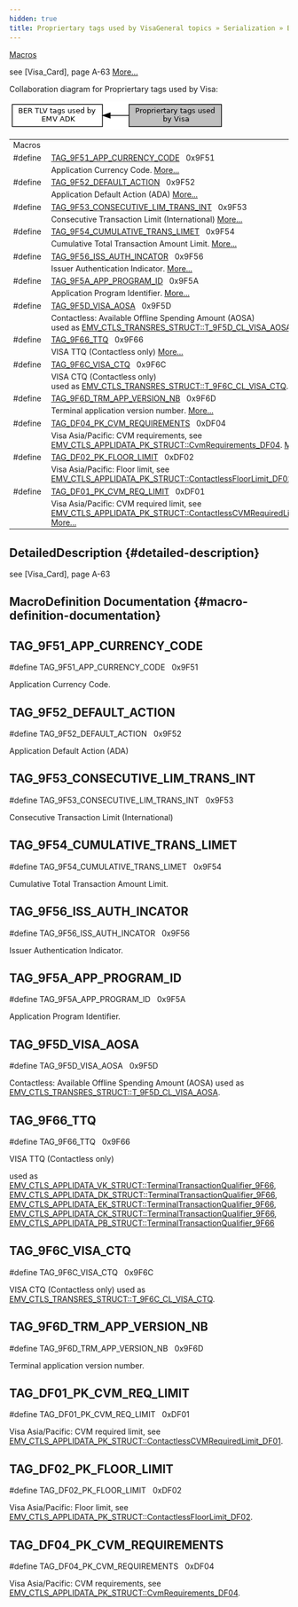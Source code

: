 ```yaml
---
hidden: true
title: Propriertary tags used by VisaGeneral topics » Serialization » BER TLV tags used by EMV ADK
---
```


[Macros](#define-members)

see \[Visa_Card\], page A-63 [More\...](#details)

Collaboration diagram for Propriertary tags used by Visa:

![](group___v_i_s_a___t_a_g_s.png)

|  |  |
|----|----|
| Macros |  |
| #define  | [TAG_9F51_APP_CURRENCY_CODE](#ga139390165050f732efd3ae2ec2418634)   0x9F51 |
|   | Application Currency Code. [More\...](#ga139390165050f732efd3ae2ec2418634)<br/> |
| #define  | [TAG_9F52_DEFAULT_ACTION](#gaa1834fd73125f470c7205db305fd8202)   0x9F52 |
|   | Application Default Action (ADA) [More\...](#gaa1834fd73125f470c7205db305fd8202)<br/> |
| #define  | [TAG_9F53_CONSECUTIVE_LIM_TRANS_INT](#ga3ef6440dcd667069daac0bd9ce7fa724)   0x9F53 |
|   | Consecutive Transaction Limit (International) [More\...](#ga3ef6440dcd667069daac0bd9ce7fa724)<br/> |
| #define  | [TAG_9F54_CUMULATIVE_TRANS_LIMET](#ga10ce7e78c2c6251e3a0161f08b3962f9)   0x9F54 |
|   | Cumulative Total Transaction Amount Limit. [More\...](#ga10ce7e78c2c6251e3a0161f08b3962f9)<br/> |
| #define  | [TAG_9F56_ISS_AUTH_INCATOR](#ga783c672ef82c5769eddff3c4009999aa)   0x9F56 |
|   | Issuer Authentication Indicator. [More\...](#ga783c672ef82c5769eddff3c4009999aa)<br/> |
| #define  | [TAG_9F5A_APP_PROGRAM_ID](#gab2e09e3e34f3443924d6cd79016cadec)   0x9F5A |
|   | Application Program Identifier. [More\...](#gab2e09e3e34f3443924d6cd79016cadec)<br/> |
| #define  | [TAG_9F5D_VISA_AOSA](#gaf91a05658cd7bfa54c3670018779e15c)   0x9F5D |
|   | Contactless: Available Offline Spending Amount (AOSA)<br/>used as <a href="group___d_e_f___f_l_o_w___o_u_t_p_u_t.md#aef18e9908577cfd63de0f526111ed110">EMV_CTLS_TRANSRES_STRUCT::T_9F5D_CL_VISA_AOSA</a>. [More\...](#gaf91a05658cd7bfa54c3670018779e15c)<br/> |
| #define  | [TAG_9F66_TTQ](#ga30362da6e863c342f262adc3cafb680e)   0x9F66 |
|   | VISA TTQ (Contactless only) [More\...](#ga30362da6e863c342f262adc3cafb680e)<br/> |
| #define  | [TAG_9F6C_VISA_CTQ](#ga9f71361a75edb14683a5b2e3049ee1b0)   0x9F6C |
|   | VISA CTQ (Contactless only)<br/>used as <a href="group___d_e_f___f_l_o_w___o_u_t_p_u_t.md#a1c4c877fb876a73190afc8f7465b11ec">EMV_CTLS_TRANSRES_STRUCT::T_9F6C_CL_VISA_CTQ</a>. [More\...](#ga9f71361a75edb14683a5b2e3049ee1b0)<br/> |
| #define  | [TAG_9F6D_TRM_APP_VERSION_NB](#ga730c9d269d7399e534a6d1aad81f4fef)   0x9F6D |
|   | Terminal application version number. [More\...](#ga730c9d269d7399e534a6d1aad81f4fef)<br/> |
| #define  | [TAG_DF04_PK_CVM_REQUIREMENTS](#gad00d4584c8dece99bc5afe17252560c0)   0xDF04 |
|   | Visa Asia/Pacific: CVM requirements, see <a href="group___d_e_f___c_o_n_f___a_p_p_l_i.md#afbcb816298915570ae5e47a12805913d">EMV_CTLS_APPLIDATA_PK_STRUCT::CvmRequirements_DF04</a>. [More\...](#gad00d4584c8dece99bc5afe17252560c0)<br/> |
| #define  | [TAG_DF02_PK_FLOOR_LIMIT](#gaefbade1401fdfc9c4f1f95779a8a8262)   0xDF02 |
|   | Visa Asia/Pacific: Floor limit, see <a href="group___d_e_f___c_o_n_f___a_p_p_l_i.md#a5cd219dce6240490e80e2580f9328966">EMV_CTLS_APPLIDATA_PK_STRUCT::ContactlessFloorLimit_DF02</a>. [More\...](#gaefbade1401fdfc9c4f1f95779a8a8262)<br/> |
| #define  | [TAG_DF01_PK_CVM_REQ_LIMIT](#ga7c31703a767a4eb7a8de7a708f601633)   0xDF01 |
|   | Visa Asia/Pacific: CVM required limit, see <a href="group___d_e_f___c_o_n_f___a_p_p_l_i.md#aebed9ba683c113382c9a5c521d63ec27">EMV_CTLS_APPLIDATA_PK_STRUCT::ContactlessCVMRequiredLimit_DF01</a>. [More\...](#ga7c31703a767a4eb7a8de7a708f601633)<br/> |

## DetailedDescription {#detailed-description}

see \[Visa_Card\], page A-63

## MacroDefinition Documentation {#macro-definition-documentation}

## TAG_9F51_APP_CURRENCY_CODE <a href="#ga139390165050f732efd3ae2ec2418634" id="ga139390165050f732efd3ae2ec2418634"></a>

<p>#define TAG_9F51_APP_CURRENCY_CODE   0x9F51</p>

Application Currency Code.

## TAG_9F52_DEFAULT_ACTION <a href="#gaa1834fd73125f470c7205db305fd8202" id="gaa1834fd73125f470c7205db305fd8202"></a>

<p>#define TAG_9F52_DEFAULT_ACTION   0x9F52</p>

Application Default Action (ADA)

## TAG_9F53_CONSECUTIVE_LIM_TRANS_INT <a href="#ga3ef6440dcd667069daac0bd9ce7fa724" id="ga3ef6440dcd667069daac0bd9ce7fa724"></a>

<p>#define TAG_9F53_CONSECUTIVE_LIM_TRANS_INT   0x9F53</p>

Consecutive Transaction Limit (International)

## TAG_9F54_CUMULATIVE_TRANS_LIMET <a href="#ga10ce7e78c2c6251e3a0161f08b3962f9" id="ga10ce7e78c2c6251e3a0161f08b3962f9"></a>

<p>#define TAG_9F54_CUMULATIVE_TRANS_LIMET   0x9F54</p>

Cumulative Total Transaction Amount Limit.

## TAG_9F56_ISS_AUTH_INCATOR <a href="#ga783c672ef82c5769eddff3c4009999aa" id="ga783c672ef82c5769eddff3c4009999aa"></a>

<p>#define TAG_9F56_ISS_AUTH_INCATOR   0x9F56</p>

Issuer Authentication Indicator.

## TAG_9F5A_APP_PROGRAM_ID <a href="#gab2e09e3e34f3443924d6cd79016cadec" id="gab2e09e3e34f3443924d6cd79016cadec"></a>

<p>#define TAG_9F5A_APP_PROGRAM_ID   0x9F5A</p>

Application Program Identifier.

## TAG_9F5D_VISA_AOSA <a href="#gaf91a05658cd7bfa54c3670018779e15c" id="gaf91a05658cd7bfa54c3670018779e15c"></a>

<p>#define TAG_9F5D_VISA_AOSA   0x9F5D</p>

Contactless: Available Offline Spending Amount (AOSA)
used as <a href="group___d_e_f___f_l_o_w___o_u_t_p_u_t.md#aef18e9908577cfd63de0f526111ed110">EMV_CTLS_TRANSRES_STRUCT::T_9F5D_CL_VISA_AOSA</a>.

## TAG_9F66_TTQ <a href="#ga30362da6e863c342f262adc3cafb680e" id="ga30362da6e863c342f262adc3cafb680e"></a>

<p>#define TAG_9F66_TTQ   0x9F66</p>

VISA TTQ (Contactless only)

used as <a href="group___d_e_f___c_o_n_f___a_p_p_l_i.md#a81ada881cb9cb5271821724dbc124fe0">EMV_CTLS_APPLIDATA_VK_STRUCT::TerminalTransactionQualifier_9F66</a>, <a href="group___d_e_f___c_o_n_f___a_p_p_l_i.md#a81ada881cb9cb5271821724dbc124fe0">EMV_CTLS_APPLIDATA_DK_STRUCT::TerminalTransactionQualifier_9F66</a>, <a href="group___d_e_f___c_o_n_f___a_p_p_l_i.md#a81ada881cb9cb5271821724dbc124fe0">EMV_CTLS_APPLIDATA_EK_STRUCT::TerminalTransactionQualifier_9F66</a>, <a href="group___d_e_f___c_o_n_f___a_p_p_l_i.md#a81ada881cb9cb5271821724dbc124fe0">EMV_CTLS_APPLIDATA_CK_STRUCT::TerminalTransactionQualifier_9F66</a>, <a href="group___d_e_f___c_o_n_f___a_p_p_l_i.md#a81ada881cb9cb5271821724dbc124fe0">EMV_CTLS_APPLIDATA_PB_STRUCT::TerminalTransactionQualifier_9F66</a>

## TAG_9F6C_VISA_CTQ <a href="#ga9f71361a75edb14683a5b2e3049ee1b0" id="ga9f71361a75edb14683a5b2e3049ee1b0"></a>

<p>#define TAG_9F6C_VISA_CTQ   0x9F6C</p>

VISA CTQ (Contactless only)
used as <a href="group___d_e_f___f_l_o_w___o_u_t_p_u_t.md#a1c4c877fb876a73190afc8f7465b11ec">EMV_CTLS_TRANSRES_STRUCT::T_9F6C_CL_VISA_CTQ</a>.

## TAG_9F6D_TRM_APP_VERSION_NB <a href="#ga730c9d269d7399e534a6d1aad81f4fef" id="ga730c9d269d7399e534a6d1aad81f4fef"></a>

<p>#define TAG_9F6D_TRM_APP_VERSION_NB   0x9F6D</p>

Terminal application version number.

## TAG_DF01_PK_CVM_REQ_LIMIT <a href="#ga7c31703a767a4eb7a8de7a708f601633" id="ga7c31703a767a4eb7a8de7a708f601633"></a>

<p>#define TAG_DF01_PK_CVM_REQ_LIMIT   0xDF01</p>

Visa Asia/Pacific: CVM required limit, see <a href="group___d_e_f___c_o_n_f___a_p_p_l_i.md#aebed9ba683c113382c9a5c521d63ec27">EMV_CTLS_APPLIDATA_PK_STRUCT::ContactlessCVMRequiredLimit_DF01</a>.

## TAG_DF02_PK_FLOOR_LIMIT <a href="#gaefbade1401fdfc9c4f1f95779a8a8262" id="gaefbade1401fdfc9c4f1f95779a8a8262"></a>

<p>#define TAG_DF02_PK_FLOOR_LIMIT   0xDF02</p>

Visa Asia/Pacific: Floor limit, see <a href="group___d_e_f___c_o_n_f___a_p_p_l_i.md#a5cd219dce6240490e80e2580f9328966">EMV_CTLS_APPLIDATA_PK_STRUCT::ContactlessFloorLimit_DF02</a>.

## TAG_DF04_PK_CVM_REQUIREMENTS <a href="#gad00d4584c8dece99bc5afe17252560c0" id="gad00d4584c8dece99bc5afe17252560c0"></a>

<p>#define TAG_DF04_PK_CVM_REQUIREMENTS   0xDF04</p>

Visa Asia/Pacific: CVM requirements, see <a href="group___d_e_f___c_o_n_f___a_p_p_l_i.md#afbcb816298915570ae5e47a12805913d">EMV_CTLS_APPLIDATA_PK_STRUCT::CvmRequirements_DF04</a>.

